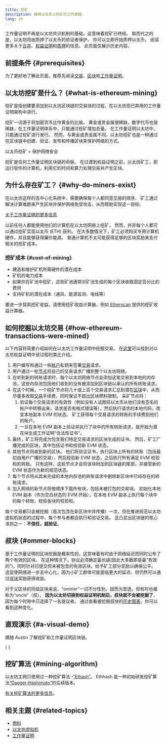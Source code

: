 ```yaml
---
title: 挖矿
description: 解释以太坊上挖矿的工作原理。
lang: zh
---
```


<InfoBanner emoji=":wave:">
工作量证明不再是以太坊共识机制的基础，这意味着挖矿已终结。 取而代之的是，以太坊将由质押了以太币的验证者保护。 你可以立即开始质押以太币。 阅读更多关于<a href='/roadmap/merge/'>合并</a>、<a href='/developers/docs/consensus-mechanisms/pos/'>权益证明</a>和<a href='/staking/'>质押</a>的信息。 此页面仅展示历史内容。
</InfoBanner>

## 前提条件 {#prerequisites}

为了更好地了解此页面，推荐先阅读[交易](/developers/docs/transactions/)、[区块](/developers/docs/blocks/)和[工作量证明](/developers/docs/consensus-mechanisms/pow/)。

## 以太坊挖矿是什么？ {#what-is-ethereum-mining}

挖矿是指创建要添加到以太坊区块链的交易块的过程，在以太坊现已弃用的工作量证明架构中进行。

挖矿一词源于将加密货币比作黄金的比喻。 黄金或贵金属很稀缺，数字代币也很稀缺，在工作量证明体系中，只能通过挖矿增加总量。 在工作量证明以太坊中，只能通过挖矿进行发行。 然而，与黄金或贵金属不同，以太坊挖矿也是一种通过在区块链中创建、验证、发布和传播区块来保护网络的方式。

以太币挖矿 = 保护网络安全

挖矿是任何工作量证明区块链的命脉。 在过渡到权益证明之前，以太坊矿工，即运行软件的计算机，利用它的时间和算力处理交易并产生区块。

## 为什么存在矿工？ {#why-do-miners-exist}

在以太坊这样的去中心化系统中，需要确保每个人都同意交易的顺序。 矿工通过解决计算难题来产生区块并保护网络免受攻击，从而帮助实现这一目标。

[关于工作量证明的更多信息](/developers/docs/consensus-mechanisms/pow/)

以前任何人都能使用他们的计算机在以太坊网络上挖矿。 然而，并非每个人都可以通过挖矿实现以太币 (ETH) 获利。 在大多数情况下，矿工必须购买专用计算机硬件，并且能够获得廉价能源。 普通计算机不太可能获得足够的区块奖励来支付相关的挖矿成本。

### 挖矿成本 {#cost-of-mining}

- 建造和维护矿机所需硬件的潜在成本
- 矿机的电力成本
- 如果你在矿池中挖矿，这些矿池通常对矿池生成的每个区块收取固定百分比的费用
- 支持矿机的潜在成本（通风、能源监测、电线等）

要进一步探索挖矿收益，请使用挖矿收益计算器，例如 [Etherscan](https://etherscan.io/ether-mining-calculator) 提供的挖矿收益计算器。

## 如何挖掘以太坊交易 {#how-ethereum-transactions-were-mined}

以下内容将简要介绍如何在以太坊工作量证明中挖掘交易。 在[这里](/developers/docs/consensus-mechanisms/pos/#transaction-execution-ethereum-pos)可以找到对以太坊权益证明中该过程的类比介绍。

1. 用户编写和通过一些[帐户](/developers/docs/accounts/)私钥来签署[交易](/developers/docs/transactions/)请求。
2. 用户通过一些[节点](/developers/docs/nodes-and-clients/)将自己的交易请求广播到整个以太坊网络。
3. 在听到新的转账请求时，每个以太坊网络节点会添加这笔交易到本地的内存池，这些内存池包括他们收到的没有被添加到区块链以承认的所有转账请求。
4. 在这个时候，一个挖矿节点将几十或上百个交易请求汇总到潜在[区块](/developers/docs/blocks/)中，从而尽量多收取[交易](/developers/docs/gas/)手续费，同时保证不超出区块燃料限制。 采矿节点将：
   1. 验证每个交易请求的有效性（例如没有人试图将以太币从他们没有签名的帐户中转移出来，请求是否有格式错误等），然后执行请求的本地代码，改变本地副本 EVM 的状态。 矿工获得每个交易请求的转账的手续费到他们的帐户。
   2. 一旦在本地 EVM 副本上验证并执行了块中的所有转账请求，就开始为潜在块生成工作证明“合法性证书”。
5. 最终，矿工将完成为包含我们特定交易请求的区块生成的证书。 然后，矿工广播完成的区块，其中包括证书和校验新 EVM 状态。
6. 其他节点将收到新的区块。 他们将验证证书，执行区块上所有的转账（包括最初由用户广播的交易），然后校验新 EVM 状态，之后执行所有满足 EVM 校验和的转账。 只有这样，这些节点才会将该块附加到区块链的尾部，并接受新的 EVM 状态作为新的规范状态。
7. 每个节点将从其未完成的本地内存池的转账请求中删除新区块中已经存在的转账请求。
8. 加入网络的新节点将按顺序下载所有块，包括未被打包的交易块。 初始化本地 EVM 副本（作为空白状态的 EVM 开始），在本地 EVM 副本上执行每个块中的每个转账，校验各块的校验和。

每个交易都只会被挖掘（首次包含在新区块中并传播）一次，但在推进规范以太坊虚拟机状态的过程中，每个参与者都会执行和验证交易。 这凸显出区块链的核心准则之一：**不信任，就验证**。

## 叔块 {#ommer-blocks}

基于工作量证明的区块挖掘是概率性的，这意味着有时由于网络延迟而同时公布了两个有效的区块。 在这种情况下，协议必须确定最长链(因此大多数即是最“有效的”)，同时针对已提交但未被包含的有效区块，给予矿工部分奖励以确保公平。 这促使网络进一步去中心化，因为小矿工群体可能面临更大的延迟，但仍然可以通过[叔块](/glossary/#ommer)奖励获得收益。

对于父区块的同级区块来说，“ommer”一词不分性别，因而为首选，但有时也被称为“uncle”（叔）。 **因为以太坊切换到权益证明机制后，叔块就不会被挖掘了**，因为每个时隙中只选择了一名提议者。 通过查看被挖掘叔块的[历史图表](https://ycharts.com/indicators/ethereum_uncle_rate)，你可以看到这种变化。

## 直观演示 {#a-visual-demo}

跟随 Austin 了解挖矿和工作量证明区块链。

{
<YouTube id="zcX7OJ-L8XQ" />
}

## 挖矿算法 {#mining-algorithm}

以太坊主网只使用过一种挖矿算法 -[“Ethash”](/developers/docs/consensus-mechanisms/pow/mining-algorithms/ethash/)。 Ethhash 是一种初始研发挖矿算法[“Dagger-Hashimoto”](/developers/docs/consensus-mechanisms/pow/mining-algorithms/dagger-hashimoto/)的后续版本。

[有关挖矿算法的更多信息](/developers/docs/consensus-mechanisms/pow/mining-algorithms/)。

## 相关主题 {#related-topics}

- [燃料](/developers/docs/gas/)
- [以太坊虚拟机](/developers/docs/evm/)
- [工作量证明](/developers/docs/consensus-mechanisms/pow/)
